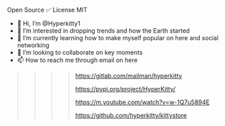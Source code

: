 Open Source ✅
License
MIT

- 👋 Hi, I’m @Hyperkitty1
- 👀 I’m interested in dropping trends and how the Earth started
- 🌱 I’m currently learning how to make myself popular on here and social networking
- 💞️ I’m looking to collaborate on key moments 
- 📫 How to reach me through email on here 

<!---
Hyperkitty1/Hyperkitty1 is a ✨ special ✨ repository because its `README.md` (this file) appears on your GitHub profile.
You can click the Preview link to take a look at your changes.
--->
>>>>>>
>>>>https://gitlab.com/mailman/hyperkitty
>>>>>>
>>>>https://pypi.org/project/HyperKitty/
>>>>>>
>>>>https://m.youtube.com/watch?v=w-1Q7u5894E
>>>>>>
>>>>https://github.com/hyperkitty/kittystore

